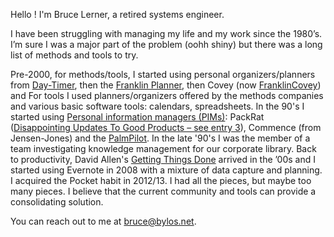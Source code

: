 Hello !
I'm Bruce Lerner, a retired systems engineer. 

I have been struggling with managing my life and my work since the 1980’s. I’m sure I was a major part of the problem (oohh shiny) but there was a long list of methods and tools to try.

Pre-2000, for methods/tools, I started using personal organizers/planners from [Day-Timer](https://en.wikipedia.org/wiki/Day-Timer), then the [Franklin Planner](https://en.wikipedia.org/wiki/Franklin_Planner), then Covey (now [FranklinCovey](https://en.wikipedia.org/wiki/FranklinCovey)) and  For tools I used planners/organizers offered by the methods companies and various basic software tools: calendars, spreadsheets.  In the 90's I started using [Personal information managers (PIMs)](https://en.wikipedia.org/wiki/Personal_information_manager): PackRat ([Disappointing Updates To Good Products – see entry 3](https://www.pcworld.com/article/521014/10_disappointing_updates_to_good_products.html)), Commence (from Jensen-Jones) and the [PalmPilot](https://en.wikipedia.org/wiki/PalmPilot). In the late '90's I was the member of a team investigating knowledge management for our corporate library. Back to productivity, David Allen's [Getting Things Done](https://en.wikipedia.org/wiki/Getting_Things_Done) arrived in the ’00s and I started using Evernote in 2008 with a mixture of data capture and planning. I acquired the Pocket habit in 2012/13. I had all the pieces, but maybe too many pieces. I believe that the current community and tools can provide a consolidating solution.

You can reach out to me at  bruce@bylos.net.